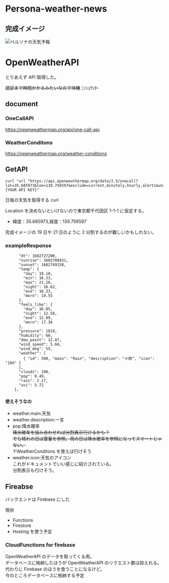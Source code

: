 # Persona-weather-news

## 完成イメージ

![ペルソナの天気予報](https://user-images.githubusercontent.com/52944041/96084382-f67d8980-0ef9-11eb-85a4-8aa9a03c6f04.jpg)

# OpenWeatherAPI

とりあえず API 取得した。

~~認証まで時間かかるみたいなので待機~~
ﾆﾝｼｮｳｼﾀｰ

## document

### OneCallAPI

https://openweathermap.org/api/one-call-api

### WeatherConditons

https://openweathermap.org/weather-conditions

## GetAPI

```
curl "url "https://api.openweathermap.org/data/2.5/onecall?lat=35.685973&lon=139.756597&exclude=current,minutely,hourly,alerts&units=metric&lang=ja&appid={YOUR API KEY}"
```

日毎の天気を取得する curl

Location を決めないといけないので東京都千代田区 1-1-1 に仮定する。

- 緯度：35.685973,経度：139.756597

完成イメージの 19 日や 21 日のように 2 分割するのが難しいかもしれない。

### exampleResponse

```{
      "dt": 1602727200,
      "sunrise": 1602708431,
      "sunset": 1602749158,
      "temp": {
        "day": 19.18,
        "min": 16.33,
        "max": 21.26,
        "night": 16.62,
        "eve": 16.33,
        "morn": 19.55
      },
      "feels_like": {
        "day": 16.05,
        "night": 12.58,
        "eve": 12.99,
        "morn": 17.36
      },
      "pressure": 1019,
      "humidity": 66,
      "dew_point": 12.87,
      "wind_speed": 5.66,
      "wind_deg": 55,
      "weather": [
        { "id": 500, "main": "Rain", "description": "小雨", "icon": "10d" }
      ],
      "clouds": 100,
      "pop": 0.49,
      "rain": 2.17,
      "uvi": 5.72
    },
```

#### 使えそうなの

- weather.main:天気
- weather.description:一言
- pop:降水確率  
  ~~降水確率を組み合わせれば分割表示行けるかも？~~  
  ~~でも晴れの日は雲量を参照。雨の日は降水確率を参照になってスマートじゃない。~~  
  ↑WeatherConditons を使えば行けそう
- weather.icon:天気のアイコン  
  これがドキュメントでいい感じに紹介されている。  
  分割表示も行けそう。

## Fireabse

バックエンドは Firebase にした

現状

- Functions
- Firestore
- Hosting
  を使う予定

### CloudFunctions for firebase

OpenWeatherAPI のデータを取ってくる用。  
データベースに格納したほうが OpenWeatherAPI のリクエスト数は抑えれる。  
代わりに Firebase のほうを食うことになるけど。  
今のところデータベースに格納する予定

